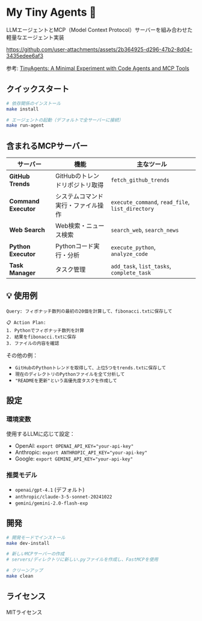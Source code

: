 # My Tiny Agents 🤖

LLMエージェントとMCP（Model Context Protocol）サーバーを組み合わせた軽量なエージェント実装

https://github.com/user-attachments/assets/2b364925-d296-47b2-8d04-3435edee6af3

参考: [TinyAgents: A Minimal Experiment with Code Agents and MCP Tools](https://huggingface.co/blog/albertvillanova/tiny-agents)

## クイックスタート
```bash
# 依存関係のインストール
make install

# エージェントの起動（デフォルトで全サーバーに接続）
make run-agent
```

## 含まれるMCPサーバー

| サーバー | 機能 | 主なツール |
|---------|------|-----------|
| **GitHub Trends** | GitHubのトレンドリポジトリ取得 | `fetch_github_trends` |
| **Command Executor** | システムコマンド実行・ファイル操作 | `execute_command`, `read_file`, `list_directory` |
| **Web Search** | Web検索・ニュース検索 | `search_web`, `search_news` |
| **Python Executor** | Pythonコード実行・分析 | `execute_python`, `analyze_code` |
| **Task Manager** | タスク管理 | `add_task`, `list_tasks`, `complete_task` |

## 💡 使用例

```
Query: フィボナッチ数列の最初の20個を計算して、fibonacci.txtに保存して

📋 Action Plan:
1. Pythonでフィボナッチ数列を計算
2. 結果をfibonacci.txtに保存
3. ファイルの内容を確認
```

その他の例：
- `GitHubのPythonトレンドを取得して、上位5つをtrends.txtに保存して`
- `現在のディレクトリのPythonファイルを全て分析して`
- `"READMEを更新"という高優先度タスクを作成して`

## 設定

### 環境変数

使用するLLMに応じて設定：
- OpenAI: `export OPENAI_API_KEY="your-api-key"`
- Anthropic: `export ANTHROPIC_API_KEY="your-api-key"`
- Google: `export GEMINI_API_KEY="your-api-key"`

### 推奨モデル

- `openai/gpt-4.1` (デフォルト)
- `anthropic/claude-3-5-sonnet-20241022`
- `gemini/gemini-2.0-flash-exp`

## 開発

```bash
# 開発モードでインストール
make dev-install

# 新しいMCPサーバーの作成
# servers/ディレクトリに新しい.pyファイルを作成し、FastMCPを使用

# クリーンアップ
make clean
```

## ライセンス
MITライセンス
